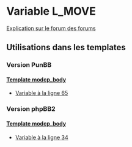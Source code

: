 # Variable L_MOVE
[Explication sur le forum des forums](http://forum.forumactif.com/t294113-listing-des-variables#L_MOVE)
## Utilisations dans les templates
### Version PunBB
#### [Template modcp_body](punbb/modcp_body.md)
* [Variable à la ligne 65](../punbb/modcp_body.tpl#L65)
### Version phpBB2
#### [Template modcp_body](subsilver/modcp_body.md)
* [Variable à la ligne 34](../subsilver/modcp_body.tpl#L34)
